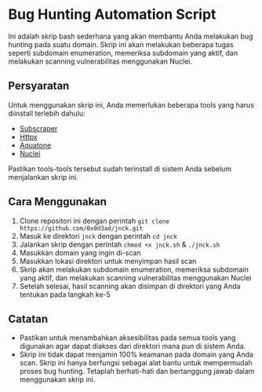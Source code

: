 # Bug Hunting Automation Script

Ini adalah skrip bash sederhana yang akan membantu Anda melakukan bug hunting pada suatu domain. Skrip ini akan melakukan beberapa tugas seperti subdomain enumeration, memeriksa subdomain yang aktif, dan melakukan scanning vulnerabilitas menggunakan Nuclei.

## Persyaratan

Untuk menggunakan skrip ini, Anda memerlukan beberapa tools yang harus diinstall terlebih dahulu:

- [Subscraper](https://github.com/m8sec/subscraper)
- [Httpx](https://github.com/projectdiscovery/httpx)
- [Aquatone](https://github.com/michenriksen/aquatone)
- [Nuclei](https://github.com/projectdiscovery/nuclei)

Pastikan tools-tools tersebut sudah terinstall di sistem Anda sebelum menjalankan skrip ini.

## Cara Menggunakan

1. Clone repositori ini dengan perintah `git clone https://github.com/0x0d3ad/jnck.git`
2. Masuk ke direktori `jnck` dengan perintah `cd jnck`
3. Jalankan skrip dengan perintah `chmod +x jnck.sh` & `./jnck.sh`
4. Masukkan domain yang ingin di-scan
5. Masukkan lokasi direktori untuk menyimpan hasil scan
6. Skrip akan melakukan subdomain enumeration, memeriksa subdomain yang aktif, dan melakukan scanning vulnerabilitas menggunakan Nuclei
7. Setelah selesai, hasil scanning akan disimpan di direktori yang Anda tentukan pada langkah ke-5

## Catatan

- Pastikan untuk menambahkan aksesibilitas pada semua tools yang digunakan agar dapat diakses dari direktori mana pun di sistem Anda.
- Skrip ini tidak dapat menjamin 100% keamanan pada domain yang Anda scan. Skrip ini hanya berfungsi sebagai alat bantu untuk mempermudah proses bug hunting. Tetaplah berhati-hati dan bertanggung jawab dalam menggunakan skrip ini.
